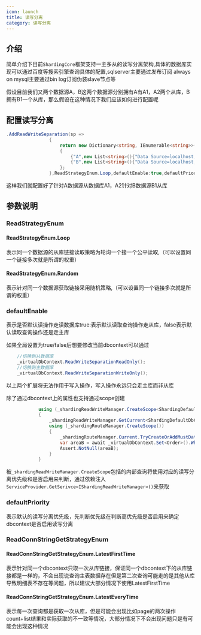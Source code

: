```yaml
---
icon: launch
title: 读写分离
category: 读写分离
---
```


## 介绍
简单介绍下目前`ShardingCore`框架支持一主多从的读写分离架构,具体的数据库实现可以通过百度等搜索引擎查询具体的配置,sqlserver主要通过发布订阅 always on mysql主要通过bin log订阅伪装slave节点等

假设目前我们又两个数据源A，B这两个数据源分别拥有A有A1，A2两个从库，B拥有B1一个从库，那么假设在这种情况下我们应该如何进行配置呢

## 配置读写分离
```csharp
.AddReadWriteSeparation(sp =>
                {
                    return new Dictionary<string, IEnumerable<string>>()
                    {
                        {"A",new List<string>(){"Data Source=localhost;Initial Catalog=ShardingCoreDBA1;Integrated Security=True;","Data Source=localhost;Initial Catalog=ShardingCoreDBA2;Integrated Security=True;"}},
                        {"B",new List<string>(){"Data Source=localhost;Initial Catalog=ShardingCoreDBB1;Integrated Security=True;"}}
                    };
                },ReadStrategyEnum.Loop,defaultEnable:true,defaultPriority:10,ReadConnStringGetStrategyEnum.LatestFirstTime)
```
这样我们就配置好了针对A数据源从数据库A1，A2针对B数据源B1从库

## 参数说明

### ReadStrategyEnum

#### ReadStrategyEnum.Loop
表示同一个数据源的从库链接读取策略为轮询一个接一个公平读取,（可以设置同一个链接多次就是所谓的权重）

#### ReadStrategyEnum.Random
表示针对同一个数据源获取链接采用随机策略,（可以设置同一个链接多次就是所谓的权重）

### defaultEnable
表示是否默认读操作走读数据库true:表示默认读取查询操作走从库，false表示默认读取查询操作还是走主库

如果全局设置为true/false后想要修改当前dbcontext可以通过
```csharp
    //切换到从数据库
    _virtualDbContext.ReadWriteSeparationReadOnly();
    //切换到主数据库
    _virtualDbContext.ReadWriteSeparationWriteOnly();
```
以上两个扩展将无法作用于写入操作，写入操作永远只会走主库而非从库

除了通过dbcontext上的属性也支持通过scope创建
```csharp
            using (_shardingReadWriteManager.CreateScope<ShardingDefaultDbContext>())
            {
                _shardingReadWriteManager.GetCurrent<ShardingDefaultDbContext>().SetReadWriteSeparation(100, true);
                using (_shardingRouteManager.CreateScope())
                {
                    _shardingRouteManager.Current.TryCreateOrAddMustDataSource<Order>("A");
                    var areaB = await _virtualDbContext.Set<Order>().Where(o => o.Area == "B").FirstOrDefaultAsync();
                    Assert.NotNull(areaB);
                }
            }
```
被`_shardingReadWriteManager.CreateScope`包括的内部查询将使用对应的读写分离优先级和是否启用来判断，通过依赖注入`ServiceProvider.GetSerivce<IShardingReadWriteManager>()`来获取

### defaultPriority
表示默认的读写分离优先级，先判断优先级在判断高优先级是否启用来确定dbcontext是否启用读写分离

### ReadConnStringGetStrategyEnum

#### ReadConnStringGetStrategyEnum.LatestFirstTime
表示针对同一个dbcontext只取一次从库链接，保证同一个dbcontext下的从库链接都是一样的，不会出现说查询主表数据存在但是第二次查询可能走的是其他从库导致明细表不存在等问题，所以建议大部分情况下使用LatestFirstTime

#### ReadConnStringGetStrategyEnum.LatestEveryTime
表示每一次查询都是获取一次从库，但是可能会出现比如page的两次操作count+list结果和实际获取的不一致等情况，大部分情况下不会出现问题只是有可能会出现这种情况
